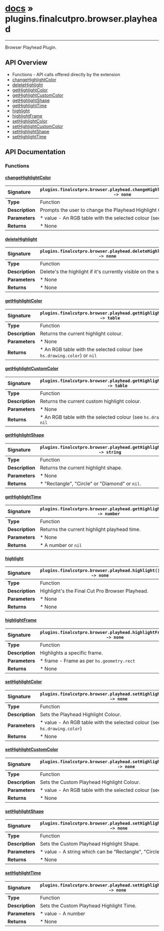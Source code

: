 # [docs](index.md) » plugins.finalcutpro.browser.playhead
---

Browser Playhead Plugin.

## API Overview
* Functions - API calls offered directly by the extension
 * [changeHighlightColor](#changehighlightcolor)
 * [deleteHighlight](#deletehighlight)
 * [getHighlightColor](#gethighlightcolor)
 * [getHighlightCustomColor](#gethighlightcustomcolor)
 * [getHighlightShape](#gethighlightshape)
 * [getHighlightTime](#gethighlighttime)
 * [highlight](#highlight)
 * [highlightFrame](#highlightframe)
 * [setHighlightColor](#sethighlightcolor)
 * [setHighlightCustomColor](#sethighlightcustomcolor)
 * [setHighlightShape](#sethighlightshape)
 * [setHighlightTime](#sethighlighttime)

## API Documentation

### Functions

#### [changeHighlightColor](#changehighlightcolor)
| <span style="float: left;">**Signature**</span> | <span style="float: left;">`plugins.finalcutpro.browser.playhead.changeHighlightColor([value]) -> none` </span>                                                          |
| -----------------------------------------------------|---------------------------------------------------------------------------------------------------------|
| **Type**                                             | Function                                                                                         |
| **Description**                                      | Prompts the user to change the Playhead Highlight Colour.                                                                                         |
| **Parameters**                                       |  * value - An RGB table with the selected colour (see `hs.drawing.color`)                                       |
| **Returns**                                          |  * None                                                |

#### [deleteHighlight](#deletehighlight)
| <span style="float: left;">**Signature**</span> | <span style="float: left;">`plugins.finalcutpro.browser.playhead.deleteHighlight() -> none` </span>                                                          |
| -----------------------------------------------------|---------------------------------------------------------------------------------------------------------|
| **Type**                                             | Function                                                                                         |
| **Description**                                      | Delete's the highlight if it's currently visible on the screen.                                                                                         |
| **Parameters**                                       |  * None                                       |
| **Returns**                                          |  * None                                                |

#### [getHighlightColor](#gethighlightcolor)
| <span style="float: left;">**Signature**</span> | <span style="float: left;">`plugins.finalcutpro.browser.playhead.getHighlightColor() -> table` </span>                                                          |
| -----------------------------------------------------|---------------------------------------------------------------------------------------------------------|
| **Type**                                             | Function                                                                                         |
| **Description**                                      | Returns the current highlight colour.                                                                                         |
| **Parameters**                                       |  * None                                       |
| **Returns**                                          |  * An RGB table with the selected colour (see `hs.drawing.color`) or `nil`                                                |

#### [getHighlightCustomColor](#gethighlightcustomcolor)
| <span style="float: left;">**Signature**</span> | <span style="float: left;">`plugins.finalcutpro.browser.playhead.getHighlightCustomColor() -> table` </span>                                                          |
| -----------------------------------------------------|---------------------------------------------------------------------------------------------------------|
| **Type**                                             | Function                                                                                         |
| **Description**                                      | Returns the current custom highlight colour.                                                                                         |
| **Parameters**                                       |  * None                                       |
| **Returns**                                          |  * An RGB table with the selected colour (see `hs.drawing.color`) or `nil`                                                |

#### [getHighlightShape](#gethighlightshape)
| <span style="float: left;">**Signature**</span> | <span style="float: left;">`plugins.finalcutpro.browser.playhead.getHighlightShape() -> string` </span>                                                          |
| -----------------------------------------------------|---------------------------------------------------------------------------------------------------------|
| **Type**                                             | Function                                                                                         |
| **Description**                                      | Returns the current highlight shape.                                                                                         |
| **Parameters**                                       |  * None                                       |
| **Returns**                                          |  * "Rectangle", "Circle" or "Diamond" or `nil`.                                                |

#### [getHighlightTime](#gethighlighttime)
| <span style="float: left;">**Signature**</span> | <span style="float: left;">`plugins.finalcutpro.browser.playhead.getHighlightTime() -> number` </span>                                                          |
| -----------------------------------------------------|---------------------------------------------------------------------------------------------------------|
| **Type**                                             | Function                                                                                         |
| **Description**                                      | Returns the current highlight playhead time.                                                                                         |
| **Parameters**                                       |  * None                                       |
| **Returns**                                          |  * A number or `nil`                                                |

#### [highlight](#highlight)
| <span style="float: left;">**Signature**</span> | <span style="float: left;">`plugins.finalcutpro.browser.playhead.highlight() -> none` </span>                                                          |
| -----------------------------------------------------|---------------------------------------------------------------------------------------------------------|
| **Type**                                             | Function                                                                                         |
| **Description**                                      | Highlight's the Final Cut Pro Browser Playhead.                                                                                         |
| **Parameters**                                       |  * None                                       |
| **Returns**                                          |  * None                                                |

#### [highlightFrame](#highlightframe)
| <span style="float: left;">**Signature**</span> | <span style="float: left;">`plugins.finalcutpro.browser.playhead.highlightFrame([frame]) -> none` </span>                                                          |
| -----------------------------------------------------|---------------------------------------------------------------------------------------------------------|
| **Type**                                             | Function                                                                                         |
| **Description**                                      | Highlights a specific frame.                                                                                         |
| **Parameters**                                       |  * frame - Frame as per `hs.geometry.rect`                                       |
| **Returns**                                          |  * None                                                |

#### [setHighlightColor](#sethighlightcolor)
| <span style="float: left;">**Signature**</span> | <span style="float: left;">`plugins.finalcutpro.browser.playhead.setHighlightColor([value]) -> none` </span>                                                          |
| -----------------------------------------------------|---------------------------------------------------------------------------------------------------------|
| **Type**                                             | Function                                                                                         |
| **Description**                                      | Sets the Playhead Highlight Colour.                                                                                         |
| **Parameters**                                       |  * value - An RGB table with the selected colour (see `hs.drawing.color`)                                       |
| **Returns**                                          |  * None                                                |

#### [setHighlightCustomColor](#sethighlightcustomcolor)
| <span style="float: left;">**Signature**</span> | <span style="float: left;">`plugins.finalcutpro.browser.playhead.setHighlightCustomColor([value]) -> none` </span>                                                          |
| -----------------------------------------------------|---------------------------------------------------------------------------------------------------------|
| **Type**                                             | Function                                                                                         |
| **Description**                                      | Sets the Custom Playhead Highlight Colour.                                                                                         |
| **Parameters**                                       |  * value - An RGB table with the selected colour (see `hs.drawing.color`)                                       |
| **Returns**                                          |  * None                                                |

#### [setHighlightShape](#sethighlightshape)
| <span style="float: left;">**Signature**</span> | <span style="float: left;">`plugins.finalcutpro.browser.playhead.setHighlightShape([value]) -> none` </span>                                                          |
| -----------------------------------------------------|---------------------------------------------------------------------------------------------------------|
| **Type**                                             | Function                                                                                         |
| **Description**                                      | Sets the Custom Playhead Highlight Shape.                                                                                         |
| **Parameters**                                       |  * value - A string which can be "Rectangle", "Circle" or "Diamond".                                       |
| **Returns**                                          |  * None                                                |

#### [setHighlightTime](#sethighlighttime)
| <span style="float: left;">**Signature**</span> | <span style="float: left;">`plugins.finalcutpro.browser.playhead.setHighlightTime([value]) -> none` </span>                                                          |
| -----------------------------------------------------|---------------------------------------------------------------------------------------------------------|
| **Type**                                             | Function                                                                                         |
| **Description**                                      | Sets the Custom Playhead Highlight Time.                                                                                         |
| **Parameters**                                       |  * value - A number                                       |
| **Returns**                                          |  * None                                                |

